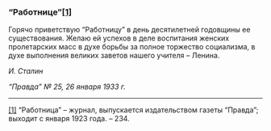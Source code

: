 ### “Работнице”[**[1]**](#_ftn1)

Горячо приветствую “Работницу” в день десятилетней годовщины ее существования. Желаю ей успехов в деле воспитания женских пролетарских масс в духе борьбы за полное торжество социализма, в духе выполнения великих заветов нашего учителя – Ленина.

_И. Сталин_

_“Правда” № 25, 26 января 1933 г._

  

---

[[1]](#_ftnref1) “Работница” – журнал, выпускается издательством газеты “Правда”; выходит с января 1923 года. – 234.